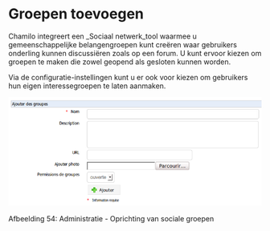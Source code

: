 # Groepen toevoegen

Chamilo integreert een _Sociaal netwerk_tool waarmee u gemeenschappelijke belangengroepen kunt creëren waar gebruikers onderling kunnen discussiëren zoals op een forum. U kunt ervoor kiezen om groepen te maken die zowel geopend als gesloten kunnen worden.

Via de configuratie-instellingen kunt u er ook voor kiezen om gebruikers hun eigen interessegroepen te laten aanmaken.

![](../../.gitbook/assets/groupesajouter%20%281%29.png)

Afbeelding 54: Administratie - Oprichting van sociale groepen

